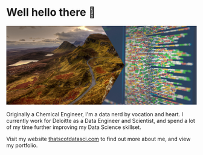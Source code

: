 # Well hello there 👋

![TSDS](https://raw.githubusercontent.com/thatscotdatasci/thatscotdatasci.github.io/master/assets/images/homepage_1800.jpg "Logo Title Text 1")

Originally a Chemical Engineer, I'm a data nerd by vocation and heart. I currently work for Deloitte as a Data Engineer and Scientist, and spend a lot of my time further improving my Data Science skillset.

Visit my website [thatscotdatasci.com](https://thatscotdatasci.com) to find out more about me, and view my portfolio.
